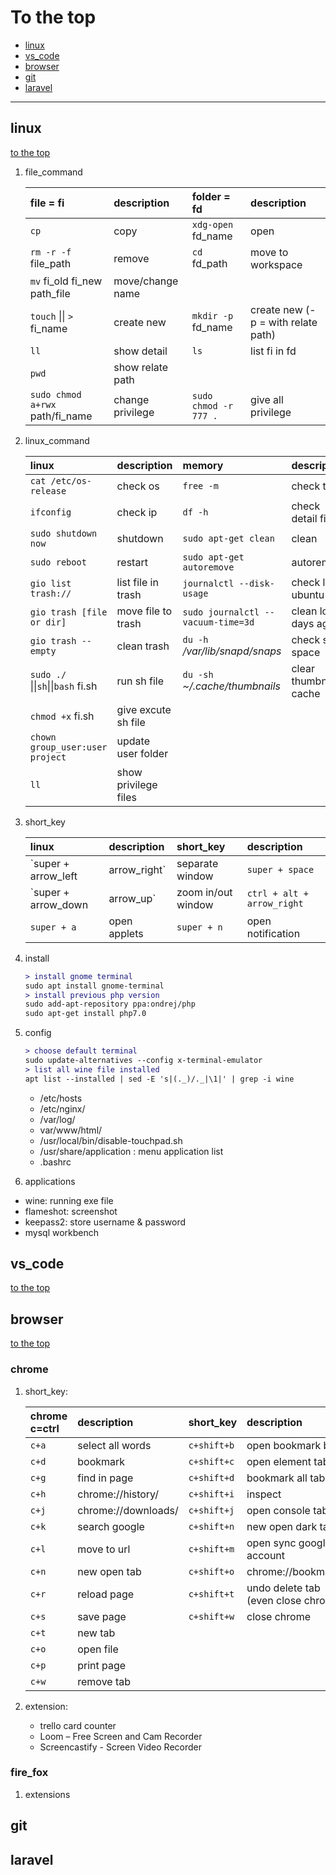 # To the top

- [linux](#linux)
- [vs_code](#vs_code)
- [browser](#browser)
- [git](#git)
- [laravel](#laravel)

---

## linux

[to the top](#to-the-top)

1. file_command

    | file = fi                       | description      | folder = fd           | description                        |
    | :------------------------------ | :--------------- | :-------------------- | :--------------------------------- |
    | `cp`                            | copy             | `xdg-open` fd_name    | open                               |
    | `rm -r -f` file_path            | remove           | `cd` fd_path          | move to workspace                  |
    | `mv` fi_old fi_new path_file    | move/change name |                       |                                    |
    | `touch` \|\| `>` fi_name        | create new       | `mkdir -p` fd_name    | create new (-p = with relate path) |
    | `ll`                            | show detail      | `ls`                  | list fi in fd                      |
    | `pwd`                           | show relate path |                       |                                    |
    | `sudo chmod a+rwx` path/fi_name | change privilege | `sudo chmod -r 777 .` | give all privilege                 |

2. linux_command

    | linux                              | description         | memory                             | description            |
    | :--------------------------------- | :------------------ | :--------------------------------- | :--------------------- |
    | `cat /etc/os-release`              | check os            | `free -m`                          | check total            |
    | `ifconfig`                         | check ip            | `df -h`                            | check detail file      |
    | `sudo shutdown now`                | shutdown            | `sudo apt-get clean`               | clean                  |
    | `sudo reboot`                      | restart             | `sudo apt-get autoremove`          | autoremove             |
    | `gio list trash://`                | list file in trash  | `journalctl --disk-usage`          | check log ubuntu       |
    | `gio trash [file or dir]`          | move file to trash  | `sudo journalctl --vacuum-time=3d` | clean log 3 days ago   |
    | `gio trash --empty`                | clean trash         | `du -h` */var/lib/snapd/snaps*     | check snap space       |
    | `sudo ./` \|\|`sh`\|\|`bash` fi.sh | run sh file         | `du -sh` *~/.cache/thumbnails*     | clear thumbnails cache |
    | `chmod +x` fi.sh                   | give excute sh file |                                    |                        |
    | `chown group_user:user project`    | update user folder  |                                    |                        |
    | `ll`                               | show privilege files|                                    |                        |

3. short_key

    | linux                              | description         | short_key                          | description            |
    | :--------------------------------- | :------------------ | :--------------------------------- | :--------------------- |
    | `super + arrow_left | arrow_right` | separate window     | `super + space`                    | change language        |
    | `super + arrow_down | arrow_up`    | zoom in/out window  | `ctrl + alt + arrow_right`         | switch workspace       |
    | `super + a`                        | open applets        | `super + n`                        | open notification      |

4. install

    ```diff
    > install gnome terminal
    sudo apt install gnome-terminal
    > install previous php version
    sudo add-apt-repository ppa:ondrej/php
    sudo apt-get install php7.0
    ```

5. config

    ```diff
    > choose default terminal
    sudo update-alternatives --config x-terminal-emulator
    > list all wine file installed
    apt list --installed | sed -E 's|(._)/._|\1|' | grep -i wine
    ```

    - /etc/hosts
    - /etc/nginx/
    - /var/log/
    - var/www/html/
    - /usr/local/bin/disable-touchpad.sh
    - /usr/share/application : menu application list
    - .bashrc

6. applications

- wine: running exe file
- flameshot: screenshot
- keepass2: store username & password
- mysql workbench

## vs_code

[to the top](#to-the-top)

## browser

[to the top](#to-the-top)

### chrome

1. short_key:

    | chrome **c=ctrl** | description         | short_key           | description                         |
    | :-----------------| :------------------ | :-------------------| :-----------------------------------|
    | `c+a`             | select all words    | `c+shift+b`         | open bookmark bar                   |
    | `c+d`             | bookmark            | `c+shift+c`         | open element tab                    |
    | `c+g`             | find in page        | `c+shift+d`         | bookmark all tab                    |
    | `c+h`             | chrome://history/   | `c+shift+i`         | inspect                             |
    | `c+j`             | chrome://downloads/ | `c+shift+j`         | open console tab                    |
    | `c+k`             | search google       | `c+shift+n`         | new open dark tab                   |
    | `c+l`             | move to url         | `c+shift+m`         | open sync google account            |
    | `c+n`             | new open tab        | `c+shift+o`         | chrome://bookmarks/                 |
    | `c+r`             | reload page         | `c+shift+t`         | undo delete tab (even close chrome) |
    | `c+s`             | save page           | `c+shift+w`         | close chrome                        |
    | `c+t`             | new tab             |
    | `c+o`             | open file           |
    | `c+p`             | print page          |
    | `c+w`             | remove tab          |

2. extension:

    - trello card counter
    - Loom – Free Screen and Cam Recorder
    - Screencastify - Screen Video Recorder

### fire_fox

1. extensions

## git

## laravel
